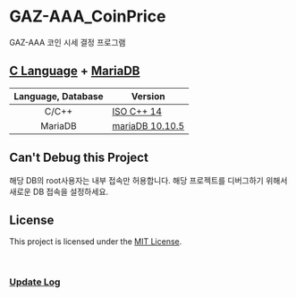 # GAZ-AAA_CoinPrice
GAZ-AAA 코인 시세 결정 프로그램

## [C Language](https://devdocs.io/c/) + [MariaDB](https://mariadb.org/)
|Language, Database|Version|
|:---:|---|
|C/C++|[ISO C++ 14](https://isocpp.org/wiki/faq/cpp14)|
|MariaDB|[mariaDB 10.10.5](https://mariadb.org/download/?t=mariadb&p=mariadb&r=10.10.5)|

## Can't Debug this Project
해당 DB의 root사용자는 내부 접속만 허용합니다. 해당 프로젝트를 디버그하기 위해서 새로운 DB 접속을 설정하세요.

## License
This project is licensed under the [MIT License](LICENSE).

<br>

### [Update Log](versions_log.md)


























